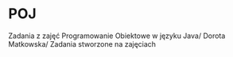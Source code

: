 # POJ
Zadania z zajęć Programowanie Obiektowe w języku Java/
Dorota Matkowska/
Zadania stworzone na zajęciach 
